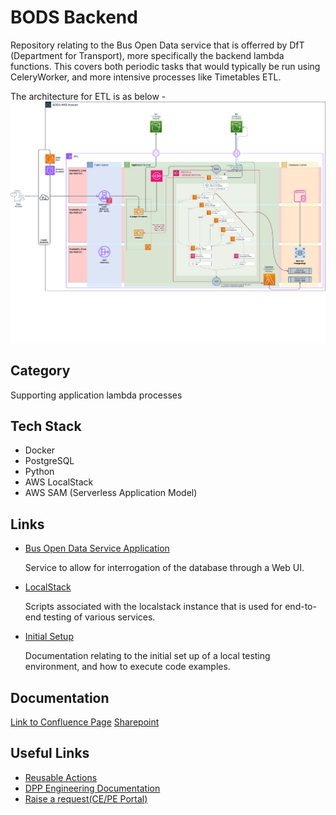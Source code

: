 # BODS Backend

Repository relating to the Bus Open Data service that is offerred by DfT (Department for Transport), more specifically the backend lambda functions. 
This covers both periodic tasks that would typically be run using CeleryWorker, and more intensive processes like Timetables ETL.

The architecture for ETL is as below -
![Timetables ETL Refactor](./docs/images/etl_refactor_stepfunctions.drawio.png)

## Category

Supporting application lambda processes

## Tech Stack
 - Docker
 - PostgreSQL
 - Python
 - AWS LocalStack
 - AWS SAM (Serverless Application Model)

## Links
- [Bus Open Data Service Application](https://github.com/department-for-transport-BODS/bods)

  Service to allow for interrogation of the database through a Web UI.
- [LocalStack](./localstack/)

  Scripts associated with the localstack instance that is used for end-to-end testing of various services.

- [Initial Setup](./docs/setup.md)

  Documentation relating to the initial set up of a local testing environment, and how to execute code examples.

## Documentation

[Link to Confluence Page](https://kpmgengineering.atlassian.net/wiki/spaces/BODS/overview?homepageId=393576772)
[Sharepoint](https://kpmgoneuk.sharepoint.com/sites/GB-Bus_Open_Data_service)

## Useful Links

 - [Reusable Actions](https://github.com/KPMG-UK/pcoe-eng-github-actions-library)
 - [DPP Engineering Documentation](https://kpmgengineering.atlassian.net/wiki/spaces/DPPENG/overview?homepageId=352288946)
 - [Raise a request(CE/PE Portal)](https://kpmgengineering.atlassian.net/servicedesk/customer/portal/1/group/-1)
